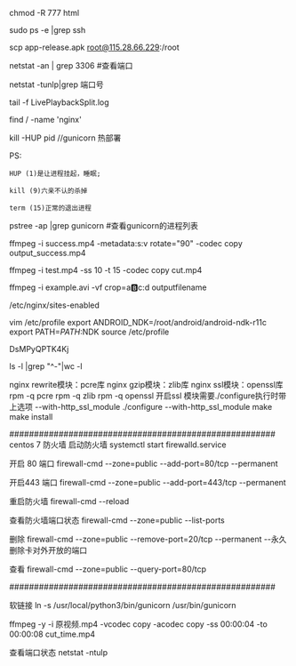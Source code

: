 chmod -R 777 html

sudo ps -e |grep ssh

scp app-release.apk root@115.28.66.229:/root

netstat -an | grep 3306 #查看端口

netstat -tunlp|grep 端口号

tail -f LivePlaybackSplit.log 

find / -name 'nginx'

kill -HUP pid  //gunicorn  热部署

PS:

	HUP (1)是让进程挂起，睡眠;

	kill (9)六亲不认的杀掉

	term (15)正常的退出进程

pstree -ap |grep gunicorn   #查看gunicorn的进程列表


ffmpeg -i success.mp4 -metadata:s:v rotate="90" -codec copy output_success.mp4

ffmpeg -i test.mp4 -ss 10 -t 15 -codec copy cut.mp4

ffmpeg -i example.avi -vf crop=a:b:c:d  outputfilename

/etc/nginx/sites-enabled 


vim /etc/profile
export ANDROID_NDK=/root/android/android-ndk-r11c
export PATH=${PATH}:$NDK
source /etc/profile

DsMPyQPTK4Kj


ls -l |grep "^-"|wc -l

nginx rewrite模块：pcre库
nginx gzip模块：zlib库
nginx ssl模块：openssl库
rpm -q pcre
rpm -q zlib
rpm -q openssl
开启ssl 模块需要./configure执行时带上选项 --with-http_ssl_module
./configure --with-http_ssl_module
make
make install 


######################################################
centos 7
防火墙
启动防火墙 systemctl start firewalld.service

开启 80  端口
firewall-cmd --zone=public --add-port=80/tcp --permanent  

开启443 端口
firewall-cmd --zone=public --add-port=443/tcp --permanent 

重启防火墙
firewall-cmd --reload

查看防火墙端口状态
firewall-cmd --zone=public --list-ports

删除
firewall-cmd --zone=public --remove-port=20/tcp --permanent --永久删除卡对外开放的端口

查看
firewall-cmd --zone=public --query-port=80/tcp

######################################################

软链接
ln -s /usr/local/python3/bin/gunicorn /usr/bin/gunicorn


ffmpeg  -y -i 原视频.mp4 -vcodec copy -acodec copy -ss 00:00:04 -to 00:00:08 cut_time.mp4 

查看端口状态
netstat -ntulp